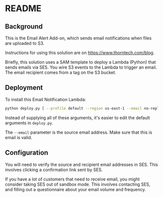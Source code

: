 # README

## Background

This is the Email Alert Add-on, which sends email notifications when files are uploaded to S3.

Instructions for using this solution are on https://www.thorntech.com/blog. 

Briefly, this solution uses a SAM template to deploy a Lambda (Python) that sends emails via SES. You wire S3 events to the Lambda to trigger an email. The email recipient comes from a tag on the S3 bucket.

## Deployment

To install this Email Notification Lambda:

```bash 
python deploy.py [ --profile default --region us-east-1 --email no-reply@example.com --project email-notification-lambda --codebucket email-notification-lambda-sam]
```

Instead of supplying all of these arguments, it's easier to edit the default arguments in `deploy.py`.

The `--email` parameter is the source email address. Make sure that this is email is valid.

## Configuration

You will need to verify the source and recipient email addresses in SES. This involves clicking a confirmation link sent by SES.

If you have a lot of customers that need to receive email, you might consider taking SES out of sandbox mode. This involves contacting SES, and filling out a questionnaire about your email volume and frequency.



